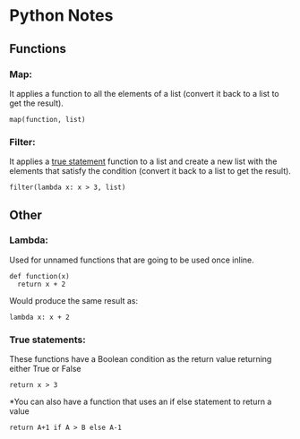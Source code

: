 # Python Notes

## Functions

### Map:
It applies a function to all the elements of a list (convert it back to a list to get the result).
```
map(function, list)
```
### Filter:
It applies a [true statement](#true-statement) function to a list and create a new list with the elements that satisfy the condition (convert it back to a list to get the result).
```
filter(lambda x: x > 3, list)
```

## Other

### Lambda:
Used for unnamed functions that are going to be used once inline.
```
def function(x)
  return x + 2
```
Would produce the same result as:
```
lambda x: x + 2
```
### <a name="true-statement"></a> True statements:
These functions have a Boolean condition as the return value returning either True or False
```
return x > 3
```
\*You can also have a function that uses an if else statement to return a value
```
return A+1 if A > B else A-1
```
